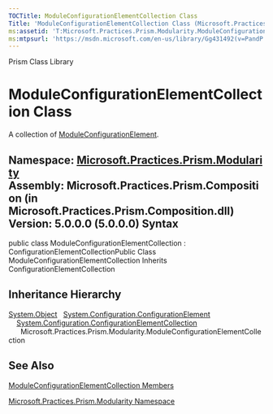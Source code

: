 ```yaml
---
TOCTitle: ModuleConfigurationElementCollection Class
Title: 'ModuleConfigurationElementCollection Class (Microsoft.Practices.Prism.Modularity)'
ms:assetid: 'T:Microsoft.Practices.Prism.Modularity.ModuleConfigurationElementCollection'
ms:mtpsurl: 'https://msdn.microsoft.com/en-us/library/Gg431492(v=PandP.50)'
---
```


Prism Class Library

ModuleConfigurationElementCollection Class
==========================================

A collection of [ModuleConfigurationElement](https://msdn.microsoft.com/t:microsoft.practices.prism.modularity.moduleconfigurationelement).

**Namespace:** [Microsoft.Practices.Prism.Modularity](https://msdn.microsoft.com/n:microsoft.practices.prism.modularity)
**Assembly:** Microsoft.Practices.Prism.Composition (in Microsoft.Practices.Prism.Composition.dll) Version: 5.0.0.0 (5.0.0.0)
Syntax
------

<span id="syntaxToggle"></span>public class ModuleConfigurationElementCollection : ConfigurationElementCollectionPublic Class ModuleConfigurationElementCollection Inherits ConfigurationElementCollection

Inheritance Hierarchy
---------------------

<span id="familyToggle"></span>[System.Object](http://msdn2.microsoft.com/en-us/library/e5kfa45b)
  [System.Configuration.ConfigurationElement](http://msdn2.microsoft.com/en-us/library/kyx77cz3)
    [System.Configuration.ConfigurationElementCollection](http://msdn2.microsoft.com/en-us/library/a35we8et)
      Microsoft.Practices.Prism.Modularity.ModuleConfigurationElementCollection

See Also
--------


[ModuleConfigurationElementCollection Members](https://msdn.microsoft.com/allmembers.t:microsoft.practices.prism.modularity.moduleconfigurationelementcollection)

[Microsoft.Practices.Prism.Modularity Namespace](https://msdn.microsoft.com/n:microsoft.practices.prism.modularity)
